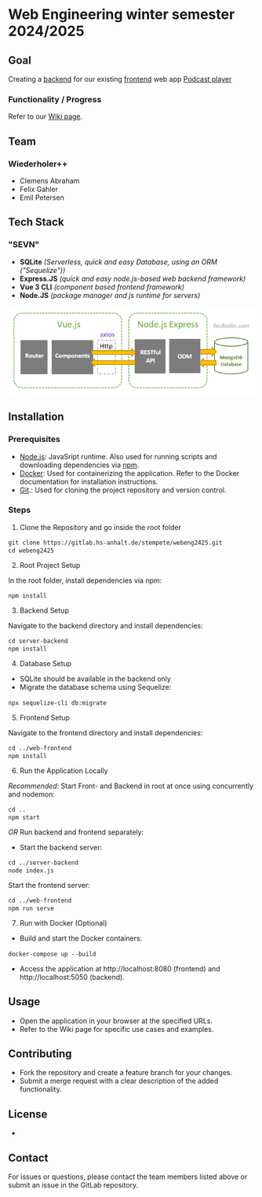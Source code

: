 # Web Engineering winter semester 2024/2025

## Goal

Creating a [backend](/server-backend/) for our existing [frontend](/web-frontend/) web app [Podcast player](http://webengineering.ins.hs-anhalt.de:10051)

### Functionality / Progress

Refer to our [Wiki page](https://gitlab.hs-anhalt.de/stempete/webeng2425/-/wikis/Anforderungen-Projektabgabe).

## Team

### Wiederholer++

- Clemens Abraham
- Felix Gahler
- Emil Petersen

## Tech Stack

### "SEVN"

- **SQLite** *(Serverless, quick and easy Database, using an ORM ("Sequelize"))*
- **Express.JS** *(quick and easy node.js-based web backend framework)*
- **Vue 3 CLI** *(component based frontend framework)*
- **Node.JS** *(package manager and js runtime for servers)*

![Our architecture (replace MongoDB with SQLite for now)](web-frontend/src/assets/mevncrudarchitecture.png)

## Installation

### Prerequisites

- [Node.js](nodejs.org): JavaSript runtime. Also used for running scripts and downloading dependencies via [npm](https://www.npmjs.com/).
- [Docker](https://www.docker.com/): Used for containerizing the application. Refer to the Docker documentation for installation instructions.
- [Git](https://git-scm.com/downloads).: Used for cloning the project repository and version control.

### Steps

1. Clone the Repository and go inside the root folder

```
git clone https://gitlab.hs-anhalt.de/stempete/webeng2425.git
cd webeng2425
```

2. Root Project Setup

In the root folder, install dependencies via npm:

```
npm install
```

3. Backend Setup

Navigate to the backend directory and install dependencies:

```
cd server-backend
npm install
```

4. Database Setup

- SQLite should be available in the backend only
- Migrate the database schema using Sequelize:

`npx sequelize-cli db:migrate`

5. Frontend Setup

Navigate to the frontend directory and install dependencies:

```
cd ../web-frontend
npm install
```

6. Run the Application Locally

*Recommended*: Start Front- and Backend in root at once using concurrently and nodemon:

```
cd ..
npm start
```

*OR* Run backend and frontend separately:

- Start the backend server:

```
cd ../server-backend
node index.js
```

Start the frontend server:

```
cd ../web-frontend
npm run serve
```


7. Run with Docker (Optional)

- Build and start the Docker containers:

`docker-compose up --build`

- Access the application at http://localhost:8080 (frontend) and http://localhost:5050 (backend).

## Usage

- Open the application in your browser at the specified URLs.
- Refer to the Wiki page for specific use cases and examples.

## Contributing

- Fork the repository and create a feature branch for your changes.
- Submit a merge request with a clear description of the added functionality.

## License

-

## Contact

For issues or questions, please contact the team members listed above or submit an issue in the GitLab repository.